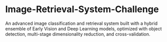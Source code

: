 # Image-Retrieval-System-Challenge
An advanced image classification and retrieval system built with a hybrid ensemble of Early Vision and Deep Learning models, optimized with object detection, multi-stage dimensionality reduction, and cross-validation.
